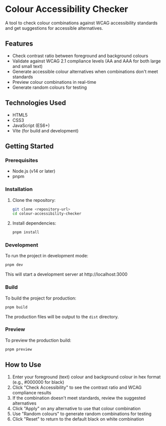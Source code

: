 # Colour Accessibility Checker

A tool to check colour combinations against WCAG accessibility standards and get suggestions for accessible alternatives.

## Features

- Check contrast ratio between foreground and background colours
- Validate against WCAG 2.1 compliance levels (AA and AAA for both large and small text)
- Generate accessible colour alternatives when combinations don't meet standards
- Preview colour combinations in real-time
- Generate random colours for testing

## Technologies Used

- HTML5
- CSS3
- JavaScript (ES6+)
- Vite (for build and development)

## Getting Started

### Prerequisites

- Node.js (v14 or later)
- pnpm

### Installation

1. Clone the repository:
   ```bash
   git clone <repository-url>
   cd colour-accessibility-checker
   ```

2. Install dependencies:
   ```bash
   pnpm install
   ```

### Development

To run the project in development mode:

```bash
pnpm dev
```

This will start a development server at http://localhost:3000

### Build

To build the project for production:

```bash
pnpm build
```

The production files will be output to the `dist` directory.

### Preview

To preview the production build:

```bash
pnpm preview
```

## How to Use

1. Enter your foreground (text) colour and background colour in hex format (e.g., #000000 for black)
2. Click "Check Accessibility" to see the contrast ratio and WCAG compliance results
3. If the combination doesn't meet standards, review the suggested alternatives
4. Click "Apply" on any alternative to use that colour combination
5. Use "Random colours" to generate random combinations for testing
6. Click "Reset" to return to the default black on white combination
